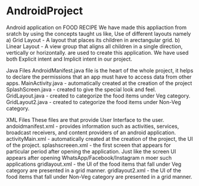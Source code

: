 # AndroidProject
Android application on FOOD RECIPE 
We have made this appliaction from sratch by using the concepts taught us like,
Use of different layouts namely
    a) Grid Layout - A layout that places its children in arectangular grid.
    b) Linear Layout - A view group that aligns all children in a single direction, vertically or horizontally. 
are used to create this application.
We have used both Explicit intent and Implicit intent in our project.

Java Files
AndroidManifest.java file is the heart of the whole project, it helps to declare the permissions that an app must have to access data from other apps.
MainActivity.java - automatically created at the creation of the project
SplashScreen.java - created to give the special look and feel.
GridLayout.java - created to categorize the food items under Veg category.
GridLayout2.java - created to categorize the food items under Non-Veg category.

XML Files
These files are that provide User Interface to the user. 
andoidmanifest.xml - provides information such as activities, services, broadcast receivers, and content providers of an android application.
activityMain.xml - automatically created at the creation of the project, the UI of the project.
splashscreeen.xml - the first screen that appears for particular period after opening the application. Just like the screen UI appears after opening WhatsApp/Facebook/Instagram n moer such applications
gridlayout.xml - the UI of the food items that fall under Veg category are presented in a grid manner.
gridlayout2.xml - the UI of the food items that fall under Non-Veg category are presented in a grid manner.
